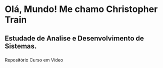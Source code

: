 # Olá, Mundo!  Me chamo Christopher Train

## Estudade de Analise e Desenvolvimento de Sistemas.

### 

 Repositório Curso em Vídeo
